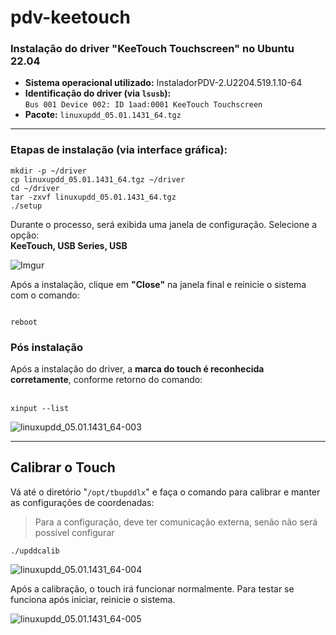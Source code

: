 # pdv-keetouch
### Instalação do driver "KeeTouch Touchscreen" no Ubuntu 22.04

- **Sistema operacional utilizado:** InstaladorPDV-2.U2204.519.1.10-64  
- **Identificação do driver (via `lsusb`):**  
  `Bus 001 Device 002: ID 1aad:0001 KeeTouch Touchscreen`  
- **Pacote:** `linuxupdd_05.01.1431_64.tgz`

---

### Etapas de instalação (via interface gráfica):

```
mkdir -p ~/driver
cp linuxupdd_05.01.1431_64.tgz ~/driver
cd ~/driver
tar -zxvf linuxupdd_05.01.1431_64.tgz
./setup
```

Durante o processo, será exibida uma janela de configuração. Selecione a opção:  
**KeeTouch, USB Series, USB**

![Imgur](https://i.imgur.com/F1wb9DF.png)

Após a instalação, clique em **"Close"** na janela final e reinicie o sistema com o comando:

<img title="" src="https://i.imgur.com/oLZEFRy.png" alt="" data-align="center">

```
reboot
```

### Pós instalação

Após a instalação do driver, a **marca do touch é reconhecida corretamente**, conforme retorno do comando:  
   

```
xinput --list
```

![linuxupdd_05.01.1431_64-003](https://i.imgur.com/fHrNX5f.png)

___

## Calibrar o Touch

Vá até o diretório "`/opt/tbupddlx`" e faça o comando para calibrar e manter as configurações de coordenadas:

> Para a configuração, deve ter comunicação externa, senão não será possível configurar

```
./upddcalib
```

![linuxupdd_05.01.1431_64-004](https://i.imgur.com/7b0nNgn.png)

Após a calibração, o touch irá funcionar normalmente. Para testar se funciona após iniciar, reinicie o sistema.

![linuxupdd_05.01.1431_64-005](https://i.imgur.com/gjGta0X.png)
